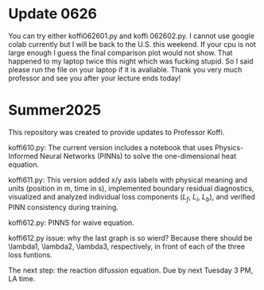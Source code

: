 # Update 0626
You can try either koffi062601.py and koffi 062602.py. I cannot use google colab currently but I will be back to the U.S. this weekend. If your cpu is not large enough I guess the final comparison plot would not show. That happened to my laptop twice this night which was fucking stupid. So I said please run the file on your laptop if it is avaliable. Thank you very much professor and see you after your lecture ends today!

# Summer2025

This repository was created to provide updates to Professor Koffi.

koffi610.py: The current version includes a notebook that uses Physics-Informed Neural Networks (PINNs) to solve the one-dimensional heat equation.

koffi611.py: This version added x/y axis labels with physical meaning and units (position in m, time in s), implemented boundary residual diagnostics, visualized and analyzed individual loss components ($L_f$, $L_i$, $L_b$), and verified PINN consistency during training.

koffi612.py: PINNS for waive equation.

koffi612.py issue: why the last graph is so wierd? Because there should be \lambda1, \lambda2, \lambda3, respectively, in front of each of the three loss funtions.

The next step: the reaction difussion equation. Due by next Tuesday 3 PM, LA time.
